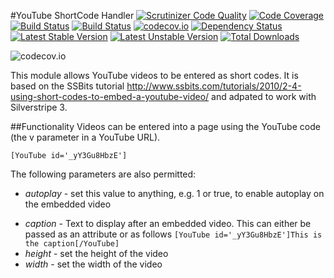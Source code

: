 #YouTube ShortCode Handler
[![Scrutinizer Code Quality](https://scrutinizer-ci.com/g/gordonbanderson/weboftalent-youtube/badges/quality-score.png?b=3.1)](https://scrutinizer-ci.com/g/gordonbanderson/weboftalent-youtube/?branch=3.1)
[![Code Coverage](https://scrutinizer-ci.com/g/gordonbanderson/weboftalent-youtube/badges/coverage.png?b=3.1)](https://scrutinizer-ci.com/g/gordonbanderson/weboftalent-youtube/?branch=3.1)
[![Build Status](https://scrutinizer-ci.com/g/gordonbanderson/weboftalent-youtube/badges/build.png?b=3.1)](https://scrutinizer-ci.com/g/gordonbanderson/weboftalent-youtube/build-status/3.1)
[![Build Status](https://travis-ci.org/gordonbanderson/weboftalent-youtube.svg?branch=3.1)](https://travis-ci.org/gordonbanderson/weboftalent-youtube)
[![codecov.io](https://codecov.io/github/gordonbanderson/weboftalent-youtube/coverage.svg?branch=3.1)](https://codecov.io/github/gordonbanderson/weboftalent-youtube?branch=3.1)
[![Dependency Status](https://www.versioneye.com/php/weboftalent:silverstripe-shortcode-youtube/1.0.1/badge?style=flat)](https://www.versioneye.com/php/weboftalent:silverstripe-shortcode-youtube/1.0.1)[![Latest Stable Version](https://poser.pugx.org/weboftalent/silverstripe-shortcode-youtube/version)](https://packagist.org/packages/weboftalent/silverstripe-shortcode-youtube) [![Latest Unstable Version](https://poser.pugx.org/weboftalent/silverstripe-shortcode-youtube/v/unstable)](//packagist.org/packages/weboftalent/silverstripe-shortcode-youtube) [![Total Downloads](https://poser.pugx.org/weboftalent/silverstripe-shortcode-youtube/downloads)](https://packagist.org/packages/weboftalent/silverstripe-shortcode-youtube)

![codecov.io](https://codecov.io/github/gordonbanderson/weboftalent-youtube/branch.svg?branch=3.1)

This module allows YouTube videos to be entered as short codes.  It is based on
the SSBits tutorial
http://www.ssbits.com/tutorials/2010/2-4-using-short-codes-to-embed-a-youtube-video/
and adpated to work with Silverstripe 3.

##Functionality
Videos can be entered into a page using the YouTube code (the v parameter in a YouTube URL).
```
[YouTube id='_yY3Gu8HbzE']
```
The following parameters are also permitted:
* _autoplay_ - set this value to anything, e.g. 1 or true, to enable autoplay on
the embedded video
- _caption_ - Text to display after an embedded video.  This can either be
passed as an attribute or as follows ```[YouTube id='_yY3Gu8HbzE']This is the
caption[/YouTube]```
- _height_ - set the height of the video
- _width_ - set the width of the video
